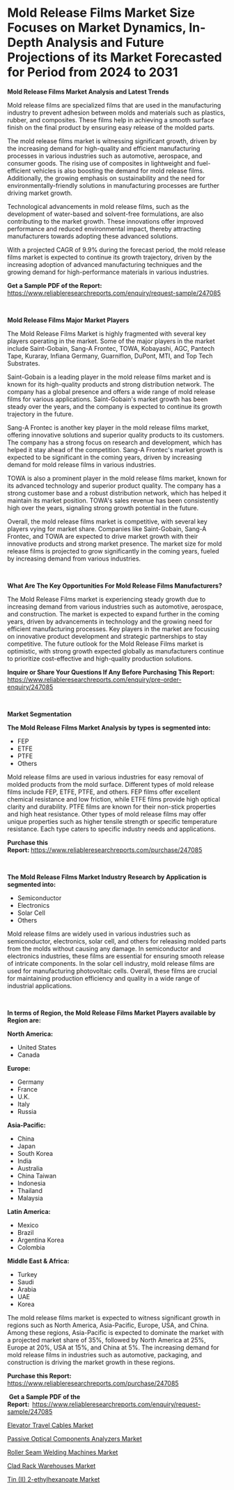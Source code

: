 <p><h1>Mold Release Films Market Size Focuses on Market Dynamics, In-Depth Analysis and Future Projections of its Market Forecasted for Period from 2024 to 2031</h1></p><p><strong>Mold Release Films Market Analysis and Latest Trends</strong></p>
<p><p>Mold release films are specialized films that are used in the manufacturing industry to prevent adhesion between molds and materials such as plastics, rubber, and composites. These films help in achieving a smooth surface finish on the final product by ensuring easy release of the molded parts.</p><p>The mold release films market is witnessing significant growth, driven by the increasing demand for high-quality and efficient manufacturing processes in various industries such as automotive, aerospace, and consumer goods. The rising use of composites in lightweight and fuel-efficient vehicles is also boosting the demand for mold release films. Additionally, the growing emphasis on sustainability and the need for environmentally-friendly solutions in manufacturing processes are further driving market growth.</p><p>Technological advancements in mold release films, such as the development of water-based and solvent-free formulations, are also contributing to the market growth. These innovations offer improved performance and reduced environmental impact, thereby attracting manufacturers towards adopting these advanced solutions.</p><p>With a projected CAGR of 9.9% during the forecast period, the mold release films market is expected to continue its growth trajectory, driven by the increasing adoption of advanced manufacturing techniques and the growing demand for high-performance materials in various industries.</p></p>
<p><strong>Get a Sample PDF of the Report:&nbsp;</strong> <a href="https://www.reliableresearchreports.com/enquiry/request-sample/247085">https://www.reliableresearchreports.com/enquiry/request-sample/247085</a></p>
<p>&nbsp;</p>
<p><strong>Mold Release Films Major Market Players</strong></p>
<p><p>The Mold Release Films Market is highly fragmented with several key players operating in the market. Some of the major players in the market include Saint-Gobain, Sang-A Frontec, TOWA, Kobayashi, AGC, Pantech Tape, Kuraray, Infiana Germany, Guarniflon, DuPont, MTI, and Top Tech Substrates.</p><p>Saint-Gobain is a leading player in the mold release films market and is known for its high-quality products and strong distribution network. The company has a global presence and offers a wide range of mold release films for various applications. Saint-Gobain's market growth has been steady over the years, and the company is expected to continue its growth trajectory in the future.</p><p>Sang-A Frontec is another key player in the mold release films market, offering innovative solutions and superior quality products to its customers. The company has a strong focus on research and development, which has helped it stay ahead of the competition. Sang-A Frontec's market growth is expected to be significant in the coming years, driven by increasing demand for mold release films in various industries.</p><p>TOWA is also a prominent player in the mold release films market, known for its advanced technology and superior product quality. The company has a strong customer base and a robust distribution network, which has helped it maintain its market position. TOWA's sales revenue has been consistently high over the years, signaling strong growth potential in the future.</p><p>Overall, the mold release films market is competitive, with several key players vying for market share. Companies like Saint-Gobain, Sang-A Frontec, and TOWA are expected to drive market growth with their innovative products and strong market presence. The market size for mold release films is projected to grow significantly in the coming years, fueled by increasing demand from various industries.</p></p>
<p>&nbsp;</p>
<p><strong>What Are The Key Opportunities For Mold Release Films Manufacturers?</strong></p>
<p><p>The Mold Release Films market is experiencing steady growth due to increasing demand from various industries such as automotive, aerospace, and construction. The market is expected to expand further in the coming years, driven by advancements in technology and the growing need for efficient manufacturing processes. Key players in the market are focusing on innovative product development and strategic partnerships to stay competitive. The future outlook for the Mold Release Films market is optimistic, with strong growth expected globally as manufacturers continue to prioritize cost-effective and high-quality production solutions.</p></p>
<p><strong>Inquire or Share Your Questions If Any Before Purchasing This Report:</strong> <a href="https://www.reliableresearchreports.com/enquiry/pre-order-enquiry/247085">https://www.reliableresearchreports.com/enquiry/pre-order-enquiry/247085</a></p>
<p>&nbsp;</p>
<p><strong>Market Segmentation</strong></p>
<p><strong>The Mold Release Films Market Analysis by types is segmented into:</strong></p>
<p><ul><li>FEP</li><li>ETFE</li><li>PTFE</li><li>Others</li></ul></p>
<p><p>Mold release films are used in various industries for easy removal of molded products from the mold surface. Different types of mold release films include FEP, ETFE, PTFE, and others. FEP films offer excellent chemical resistance and low friction, while ETFE films provide high optical clarity and durability. PTFE films are known for their non-stick properties and high heat resistance. Other types of mold release films may offer unique properties such as higher tensile strength or specific temperature resistance. Each type caters to specific industry needs and applications.</p></p>
<p><strong>Purchase this Report:&nbsp;</strong><a href="https://www.reliableresearchreports.com/purchase/247085">https://www.reliableresearchreports.com/purchase/247085</a></p>
<p>&nbsp;</p>
<p><strong>The Mold Release Films Market Industry Research by Application is segmented into:</strong></p>
<p><ul><li>Semiconductor</li><li>Electronics</li><li>Solar Cell</li><li>Others</li></ul></p>
<p><p>Mold release films are widely used in various industries such as semiconductor, electronics, solar cell, and others for releasing molded parts from the molds without causing any damage. In semiconductor and electronics industries, these films are essential for ensuring smooth release of intricate components. In the solar cell industry, mold release films are used for manufacturing photovoltaic cells. Overall, these films are crucial for maintaining production efficiency and quality in a wide range of industrial applications.</p></p>
<p>&nbsp;</p>
<p><strong>In terms of Region, the Mold Release Films Market Players available by Region are:</strong></p>
<p>
    <p> <strong> North America: </strong>
        <ul>
            <li>United States</li>
            <li>Canada</li>
        </ul>
        </p> 
    <p> <strong> Europe: </strong>
        <ul>
            <li>Germany</li>
            <li>France</li>
            <li>U.K.</li>
            <li>Italy</li>
            <li>Russia</li>
        </ul>
        </p> 
    <p> <strong> Asia-Pacific: </strong>
        <ul>
            <li>China</li>
            <li>Japan</li>
            <li>South Korea</li>
            <li>India</li>
            <li>Australia</li>
            <li>China Taiwan</li>
            <li>Indonesia</li>
            <li>Thailand</li>
            <li>Malaysia</li>
        </ul>
        </p> 
    <p> <strong> Latin America: </strong>
        <ul>
            <li>Mexico</li>
            <li>Brazil</li>
            <li>Argentina Korea</li>
            <li>Colombia</li>
        </ul>
        </p> 
    <p> <strong> Middle East & Africa: </strong>
        <ul>
            <li>Turkey</li>
            <li>Saudi</li>
            <li>Arabia</li>
            <li>UAE</li>
            <li>Korea</li>
        </ul>
    </p>
    </p>
<p><p>The mold release films market is expected to witness significant growth in regions such as North America, Asia-Pacific, Europe, USA, and China. Among these regions, Asia-Pacific is expected to dominate the market with a projected market share of 35%, followed by North America at 25%, Europe at 20%, USA at 15%, and China at 5%. The increasing demand for mold release films in industries such as automotive, packaging, and construction is driving the market growth in these regions.</p></p>
<p><strong>Purchase this Report: </strong><a href="https://www.reliableresearchreports.com/purchase/247085">https://www.reliableresearchreports.com/purchase/247085</a></p>
<p>&nbsp;<strong>Get a Sample PDF of the Report:&nbsp;&nbsp;</strong><a href="https://www.reliableresearchreports.com/enquiry/request-sample/247085">https://www.reliableresearchreports.com/enquiry/request-sample/247085</a></p>
<p><strong></strong></p>
<p><p><a href="https://view.publitas.com/reportprime-1/elevator-travel-cables-market-size-and-examines-its-market-scope-with-a-primary-focus-on-growth-opportunities-and-forecasted-trends-spanning-from-2024-to-2031/">Elevator Travel Cables Market</a></p><p><a href="https://funky-papaya-cf4.notion.site/Passive-Optical-Components-Analyzers-Market-Size-Market-Share-and-Global-Market-Analysis-Report-20-7bd67d26720947369706ee02af39f83e">Passive Optical Components Analyzers Market</a></p><p><a href="https://sore-arch-6db.notion.site/Roller-Seam-Welding-Machines-Market-Dynamics-2024-2031-Also-about-Its-Market-Trends-Projections-a-4e0d221ec37b438ba066486b2c200ce6">Roller Seam Welding Machines Market</a></p><p><a href="https://confirmed-shield-e13.notion.site/Clad-Rack-Warehouses-Market-with-the-goal-of-estimating-the-market-size-and-future-growth-potential--635f50de87ba483dbea716d8cd8aec8a">Clad Rack Warehouses Market</a></p><p><a href="https://view.publitas.com/reportprime-1/tin-ii-2-ethylhexanoate-market-size-share-trends-analysis-report-by-material-by-type-by-end-user-by-region-and-segment-forecasts-2024-2031/">Tin (II) 2-ethylhexanoate Market</a></p></p>